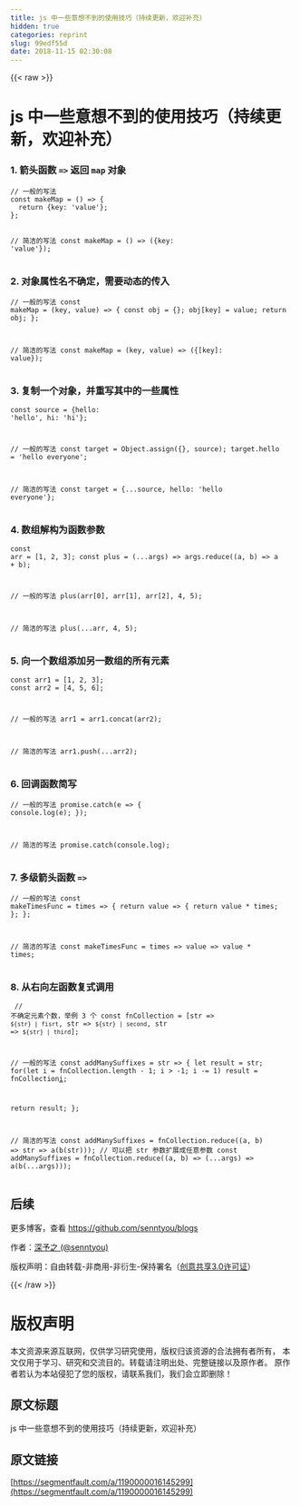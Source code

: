```yaml
---
title: js 中一些意想不到的使用技巧（持续更新，欢迎补充）
hidden: true
categories: reprint
slug: 99edf55d
date: 2018-11-15 02:30:08
---
```


{{< raw >}}
<h1>js &#x4E2D;&#x4E00;&#x4E9B;&#x610F;&#x60F3;&#x4E0D;&#x5230;&#x7684;&#x4F7F;&#x7528;&#x6280;&#x5DE7;&#xFF08;&#x6301;&#x7EED;&#x66F4;&#x65B0;&#xFF0C;&#x6B22;&#x8FCE;&#x8865;&#x5145;&#xFF09;</h1><h3>1. &#x7BAD;&#x5934;&#x51FD;&#x6570; <code>=&gt;</code> &#x8FD4;&#x56DE; <code>map</code> &#x5BF9;&#x8C61;</h3><pre><code>// &#x4E00;&#x822C;&#x7684;&#x5199;&#x6CD5;
const makeMap = () =&gt; {
  return {key: &apos;value&apos;};
};

// &#x7B80;&#x6D01;&#x7684;&#x5199;&#x6CD5;
const makeMap = () =&gt; ({key: &apos;value&apos;});</code></pre><h3>2. &#x5BF9;&#x8C61;&#x5C5E;&#x6027;&#x540D;&#x4E0D;&#x786E;&#x5B9A;&#xFF0C;&#x9700;&#x8981;&#x52A8;&#x6001;&#x7684;&#x4F20;&#x5165;</h3><pre><code>// &#x4E00;&#x822C;&#x7684;&#x5199;&#x6CD5;
const makeMap = (key, value) =&gt; {
  const obj = {};
  obj[key] = value;
  return obj;
};

// &#x7B80;&#x6D01;&#x7684;&#x5199;&#x6CD5;
const makeMap = (key, value) =&gt; ({[key]: value});</code></pre><h3>3. &#x590D;&#x5236;&#x4E00;&#x4E2A;&#x5BF9;&#x8C61;&#xFF0C;&#x5E76;&#x91CD;&#x5199;&#x5176;&#x4E2D;&#x7684;&#x4E00;&#x4E9B;&#x5C5E;&#x6027;</h3><pre><code>const source = {hello: &apos;hello&apos;, hi: &apos;hi&apos;};

// &#x4E00;&#x822C;&#x7684;&#x5199;&#x6CD5;
const target = Object.assign({}, source);
target.hello = &apos;hello everyone&apos;;

// &#x7B80;&#x6D01;&#x7684;&#x5199;&#x6CD5;
const target = {...source, hello: &apos;hello everyone&apos;};</code></pre><h3>4. &#x6570;&#x7EC4;&#x89E3;&#x6784;&#x4E3A;&#x51FD;&#x6570;&#x53C2;&#x6570;</h3><pre><code>const arr = [1, 2, 3];
const plus = (...args) =&gt; args.reduce((a, b) =&gt; a + b);

// &#x4E00;&#x822C;&#x7684;&#x5199;&#x6CD5;
plus(arr[0], arr[1], arr[2], 4, 5);

// &#x7B80;&#x6D01;&#x7684;&#x5199;&#x6CD5;
plus(...arr, 4, 5);</code></pre><h3>5. &#x5411;&#x4E00;&#x4E2A;&#x6570;&#x7EC4;&#x6DFB;&#x52A0;&#x53E6;&#x4E00;&#x6570;&#x7EC4;&#x7684;&#x6240;&#x6709;&#x5143;&#x7D20;</h3><pre><code>const arr1 = [1, 2, 3];
const arr2 = [4, 5, 6];

// &#x4E00;&#x822C;&#x7684;&#x5199;&#x6CD5;
arr1 = arr1.concat(arr2);

// &#x7B80;&#x6D01;&#x7684;&#x5199;&#x6CD5;
arr1.push(...arr2);</code></pre><h3>6. &#x56DE;&#x8C03;&#x51FD;&#x6570;&#x7B80;&#x5199;</h3><pre><code>// &#x4E00;&#x822C;&#x7684;&#x5199;&#x6CD5;
promise.catch(e =&gt; {
  console.log(e);
});

// &#x7B80;&#x6D01;&#x7684;&#x5199;&#x6CD5;
promise.catch(console.log);</code></pre><h3>7. &#x591A;&#x7EA7;&#x7BAD;&#x5934;&#x51FD;&#x6570; <code>=&gt;</code></h3><pre><code>// &#x4E00;&#x822C;&#x7684;&#x5199;&#x6CD5;
const makeTimesFunc = times =&gt; {
  return value =&gt; {
    return value * times;
  };
};

// &#x7B80;&#x6D01;&#x7684;&#x5199;&#x6CD5;
const makeTimesFunc = times =&gt; value =&gt; value * times;</code></pre><h3>8. &#x4ECE;&#x53F3;&#x5411;&#x5DE6;&#x51FD;&#x6570;&#x590D;&#x5F0F;&#x8C03;&#x7528;</h3><pre><code> // &#x4E0D;&#x786E;&#x5B9A;&#x5143;&#x7D20;&#x4E2A;&#x6570;&#xFF0C;&#x4E3E;&#x4F8B; 3 &#x4E2A;
const fnCollection = [str =&gt; `${str} | fisrt`, str =&gt; `${str} | second`, str =&gt; `${str} | third`];

// &#x4E00;&#x822C;&#x7684;&#x5199;&#x6CD5;
const addManySuffixes = str =&gt; {
  let result = str;
  for(let i = fnCollection.length - 1; i &gt; -1; i -= 1) 
    result = fnCollection[i](result);
  
  return result; 
};

// &#x7B80;&#x6D01;&#x7684;&#x5199;&#x6CD5;
const addManySuffixes = fnCollection.reduce((a, b) =&gt; str =&gt; a(b(str)));
// &#x53EF;&#x4EE5;&#x628A; str &#x53C2;&#x6570;&#x6269;&#x5C55;&#x6210;&#x4EFB;&#x610F;&#x53C2;&#x6570;
const addManySuffixes = fnCollection.reduce((a, b) =&gt; (...args) =&gt; a(b(...args)));</code></pre><h2>&#x540E;&#x7EED;</h2><p>&#x66F4;&#x591A;&#x535A;&#x5BA2;&#xFF0C;&#x67E5;&#x770B; <a href="https://github.com/senntyou/blogs" rel="nofollow noreferrer">https://github.com/senntyou/blogs</a></p><p>&#x4F5C;&#x8005;&#xFF1A;<a href="https://github.com/senntyou" rel="nofollow noreferrer">&#x6DF1;&#x4E88;&#x4E4B; (@senntyou)</a></p><p>&#x7248;&#x6743;&#x58F0;&#x660E;&#xFF1A;&#x81EA;&#x7531;&#x8F6C;&#x8F7D;-&#x975E;&#x5546;&#x7528;-&#x975E;&#x884D;&#x751F;-&#x4FDD;&#x6301;&#x7F72;&#x540D;&#xFF08;<a href="https://creativecommons.org/licenses/by-nc-nd/3.0/deed.zh" rel="nofollow noreferrer">&#x521B;&#x610F;&#x5171;&#x4EAB;3.0&#x8BB8;&#x53EF;&#x8BC1;</a>&#xFF09;</p>
{{< /raw >}}

# 版权声明
本文资源来源互联网，仅供学习研究使用，版权归该资源的合法拥有者所有，
本文仅用于学习、研究和交流目的。转载请注明出处、完整链接以及原作者。
原作者若认为本站侵犯了您的版权，请联系我们，我们会立即删除！

## 原文标题
js 中一些意想不到的使用技巧（持续更新，欢迎补充）

## 原文链接
[https://segmentfault.com/a/1190000016145299](https://segmentfault.com/a/1190000016145299)

